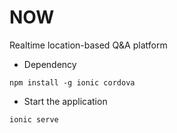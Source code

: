 # NOW

Realtime location-based Q&A platform

* Dependency 
```
npm install -g ionic cordova 
```
* Start the application
```
ionic serve
```
